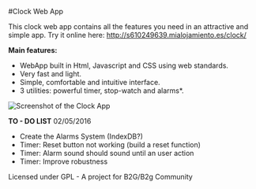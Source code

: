 #Clock Web App


This clock web app contains all the features you need in an attractive and simple app.
Try it online here: http://s610249639.mialojamiento.es/clock/

**Main features:**

   * WebApp built in Html, Javascript and CSS using web standards.
   * Very fast and light.
   * Simple, comfortable and intuitive interface.
   * 3 utilities: powerful timer, stop-watch and alarms*.
 
   
  ![Screenshot of the Clock App](https://joancipria.files.wordpress.com/2016/05/clock.png)


**TO - DO LIST**  02/05/2016
* Create the Alarms System (IndexDB?)
* Timer: Reset button not working (build a reset function)
* Timer: Alarm sound should sound until an user action
* Timer: Improve robustness

Licensed under GPL - A project for B2G/B2g Community
